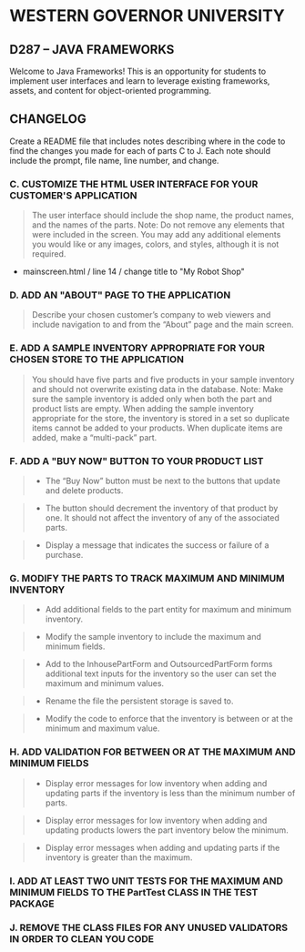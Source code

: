 # WESTERN GOVERNOR UNIVERSITY 
## D287 – JAVA FRAMEWORKS
Welcome to Java Frameworks! This is an opportunity for students to implement user interfaces and learn to leverage existing frameworks, assets, and content for object-oriented programming.
## CHANGELOG
Create a README file that includes notes describing where in the code to find the changes you made for each of parts C to J. Each note should include the prompt, file name, line number, and change.
### C. CUSTOMIZE THE HTML USER INTERFACE FOR YOUR CUSTOMER'S APPLICATION
>The user interface should include the shop name, the product names, and the names of the parts.
Note: Do not remove any elements that were included in the screen. You may add any additional elements you would like or any images, colors, and styles, although it is not required.

* mainscreen.html / line 14 / change title to "My Robot Shop"
### D. ADD AN "ABOUT" PAGE TO THE APPLICATION
>Describe your chosen customer’s company to web viewers and include navigation to and from the “About” page and the main screen.


### E. ADD A SAMPLE INVENTORY APPROPRIATE FOR YOUR CHOSEN STORE TO THE APPLICATION
>You should have five parts and five products in your sample inventory and should not overwrite existing data in the database.
Note: Make sure the sample inventory is added only when both the part and product lists are empty. When adding the sample inventory appropriate for the store, the inventory is stored in a set so duplicate items cannot be added to your products. When duplicate items are added, make a “multi-pack” part.
 

### F. ADD A "BUY NOW" BUTTON TO YOUR PRODUCT LIST
>* The “Buy Now” button must be next to the buttons that update and delete products.  

>* The button should decrement the inventory of that product by one. It should not affect the inventory of any of the associated parts.  

>* Display a message that indicates the success or failure of a purchase.

### G. MODIFY THE PARTS TO TRACK MAXIMUM AND MINIMUM INVENTORY
>* Add additional fields to the part entity for maximum and minimum inventory.  

>* Modify the sample inventory to include the maximum and minimum fields.  

>* Add to the InhousePartForm and OutsourcedPartForm forms additional text inputs for the inventory so the user can set the maximum and minimum values.  

>* Rename the file the persistent storage is saved to.  

>* Modify the code to enforce that the inventory is between or at the minimum and maximum value.

### H. ADD VALIDATION FOR BETWEEN OR AT THE MAXIMUM AND MINIMUM FIELDS
>* Display error messages for low inventory when adding and updating parts if the inventory is less than the minimum number of parts.  

>* Display error messages for low inventory when adding and updating products lowers the part inventory below the minimum.  

>*  Display error messages when adding and updating parts if the inventory is greater than the maximum.

### I. ADD AT LEAST TWO UNIT TESTS FOR THE MAXIMUM AND MINIMUM FIELDS TO THE PartTest CLASS IN THE TEST PACKAGE
### J. REMOVE THE CLASS FILES FOR ANY UNUSED VALIDATORS IN ORDER TO CLEAN YOU CODE
 